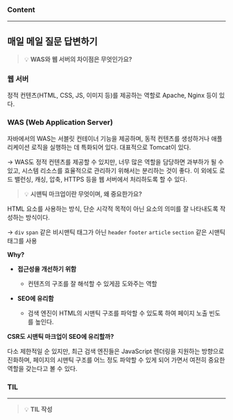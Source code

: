 
### Content

---

## 매일 메일 질문 답변하기

> 💡 ****WAS와 웹 서버의 차이점은 무엇인가요?****

### 웹 서버

정적 컨텐츠(HTML, CSS, JS, 이미지 등)를 제공하는 역할로 Apache, Nginx 등이 있다.

### WAS (Web Application Server)

자바에서의 WAS는 서블릿 컨테이너 기능을 제공하며, 동적 컨텐츠를 생성하거나 애플리케이션 로직을 실행하는 데 특화되어 있다. 대표적으로 Tomcat이 있다.

→ WAS도 정적 컨텐츠를 제공할 수 있지만, 너무 많은 역할을 담당하면 과부하가 될 수 있고, 시스템 리소스를 효율적으로 관리하기 위해서는 분리하는 것이 좋다. 이 외에도 로드 밸런싱, 캐싱, 압축, HTTPS 등을 웹 서버에서 처리하도록 할 수 있다.

> 💡 ****시맨틱 마크업이란 무엇이며, 왜 중요한가요?****

HTML 요소를 사용하는 방식, 단순 시각적 목적이 아닌 요소의 의미를 잘 나타내도록 작성하는 방식이다.

→ `div` `span` 같은 비시맨틱 태그가 아닌 `header` `footer` `article` `section` 같은 시맨틱 태그를 사용


**Why?**

- **접근성을 개선하기 위함**
  - 컨텐츠의 구조를 잘 해석할 수 있게끔 도와주는 역할


- **SEO에 유리함**
  - 검색 엔진이 HTML의 시맨틱 구조를 파악할 수 있도록 하여 페이지 노출 빈도를 높인다.



**CSR도 시맨틱 마크업이 SEO에 유리할까?**

다소 제한적일 순 있지만, 최근 검색 엔진들은 JavaScript 렌더링을 지원하는 방향으로 진화하며, 페이지의 시맨틱 구조를 어느 정도 파악할 수 있게 되어 가면서 여전히 중요한 역할을 갖는다고 볼 수 있다.

### **TIL**

---


> 💡 **TIL 작성**

